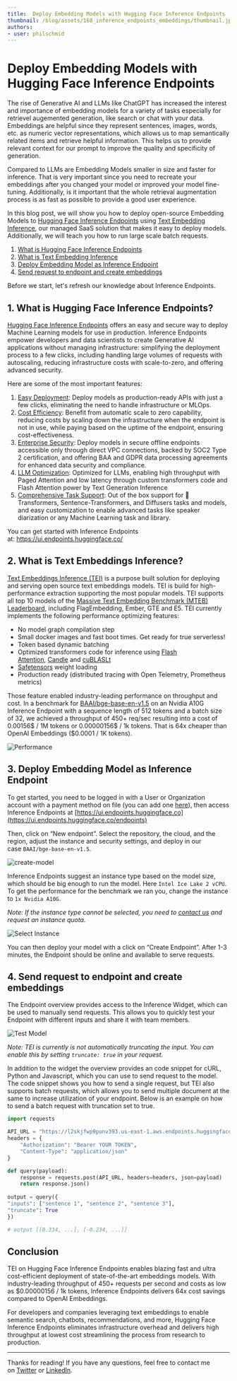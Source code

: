 ```yaml
---
title:  Deploy Embedding Models with Hugging Face Inference Endpoints
thumbnail: /blog/assets/168_inference_endpoints_embeddings/thumbnail.jpg
authors:
- user: philschmid
---
```


# Deploy Embedding Models with Hugging Face Inference Endpoints

The rise of Generative AI and LLMs like ChatGPT has increased the interest and importance of embedding models for a variety of tasks especially for retrievel augemented generation, like search or chat with your data. Embeddings are helpful since they represent sentences, images, words, etc. as numeric vector representations, which allows us to map semantically related items and retrieve helpful information. This helps us to provide relevant context for our prompt to improve the quality and specificity of generation. 

Compared to LLMs are Embedding Models smaller in size and faster for inference. That is very important since you need to recreate your embeddings after you changed your model or improved your model fine-tuning. Additionally, is it important that the whole retrieval augmentation process is as fast as possible to provide a good user experience. 

In this blog post, we will show you how to deploy open-source Embedding Models to [Hugging Face Inference Endpoints](https://ui.endpoints.huggingface.co/) using [Text Embedding Inference](https://github.com/huggingface/text-embeddings-inference), our managed SaaS solution that makes it easy to deploy models. Additionally, we will teach you how to run large scale batch requests. 

1. [What is Hugging Face Inference Endpoints](#1-what-is-hugging-face-inference-endpoints)
2. [What is Text Embedding Inference](#2-what-is-text-embeddings-inference)
3. [Deploy Embedding Model as Inference Endpoint](#3-deploy-embedding-model-as-inference-endpoint)
4. [Send request to endpoint and create embeddings](#4-send-request-to-endpoint-and-create-embeddings)

Before we start, let's refresh our knowledge about Inference Endpoints.

## 1. What is Hugging Face Inference Endpoints?

[Hugging Face Inference Endpoints](https://ui.endpoints.huggingface.co/) offers an easy and secure way to deploy Machine Learning models for use in production. Inference Endpoints empower developers and data scientists to create Generative AI applications without managing infrastructure: simplifying the deployment process to a few clicks, including handling large volumes of requests with autoscaling, reducing infrastructure costs with scale-to-zero, and offering advanced security.

Here are some of the most important features:

1. [Easy Deployment](https://huggingface.co/docs/inference-endpoints/index): Deploy models as production-ready APIs with just a few clicks, eliminating the need to handle infrastructure or MLOps.
2. [Cost Efficiency](https://huggingface.co/docs/inference-endpoints/autoscaling): Benefit from automatic scale to zero capability, reducing costs by scaling down the infrastructure when the endpoint is not in use, while paying based on the uptime of the endpoint, ensuring cost-effectiveness.
3. [Enterprise Security](https://huggingface.co/docs/inference-endpoints/security): Deploy models in secure offline endpoints accessible only through direct VPC connections, backed by SOC2 Type 2 certification, and offering BAA and GDPR data processing agreements for enhanced data security and compliance.
4. [LLM Optimization](https://huggingface.co/text-generation-inference): Optimized for LLMs, enabling high throughput with Paged Attention and low latency through custom transformers code and Flash Attention power by Text Generation Inference
5. [Comprehensive Task Support](https://huggingface.co/docs/inference-endpoints/supported_tasks): Out of the box support for 🤗 Transformers, Sentence-Transformers, and Diffusers tasks and models, and easy customization to enable advanced tasks like speaker diarization or any Machine Learning task and library.

You can get started with Inference Endpoints at: https://ui.endpoints.huggingface.co/

## 2. What is Text Embeddings Inference?

[Text Embeddings Inference (TEI)](https://github.com/huggingface/text-embeddings-inference#text-embeddings-inference) is a purpose built solution for deploying and serving open source text embeddings models. TEI is build for high-performance extraction supporting the most popular models. TEI supports all top 10 models of the [Massive Text Embedding Benchmark (MTEB) Leaderboard](https://huggingface.co/spaces/mteb/leaderboard), including FlagEmbedding, Ember, GTE and E5. TEI currently implements the following performance optimizing features: 

- No model graph compilation step
- Small docker images and fast boot times. Get ready for true serverless!
- Token based dynamic batching
- Optimized transformers code for inference using [Flash Attention](https://github.com/HazyResearch/flash-attention), [Candle](https://github.com/huggingface/candle) and [cuBLASLt](https://docs.nvidia.com/cuda/cublas/#using-the-cublaslt-api)
- [Safetensors](https://github.com/huggingface/safetensors) weight loading
- Production ready (distributed tracing with Open Telemetry, Prometheus metrics)

Those feature enabled industry-leading performance on throughput and cost. In a benchmark for [BAAI/bge-base-en-v1.5](https://huggingface.co/BAAI/bge-base-en-v1.5) on an Nvidia A10G Inference Endpoint with a sequence length of 512 tokens and a batch size of 32, we achieved a throughput of 450+ req/sec resulting into a cost of 0.00156$ / 1M tokens or 0.00000156$ / 1k tokens. That is 64x cheaper than OpenAI Embeddings ($0.0001 / 1K tokens). 


![Performance](https://huggingface.co/datasets/huggingface/documentation-images/resolve/main/blog/168_inference_endpoints_embeddings/performance.png)

## 3. Deploy Embedding Model as Inference Endpoint

To get started, you need to be logged in with a User or Organization account with a payment method on file (you can add one [here](https://huggingface.co/settings/billing)), then access Inference Endpoints at [https://ui.endpoints.huggingface.co](https://ui.endpoints.huggingface.co/endpoints)

Then, click on “New endpoint”. Select the repository, the cloud, and the region, adjust the instance and security settings, and deploy in our case `BAAI/bge-base-en-v1.5`.

![create-model](https://huggingface.co/datasets/huggingface/documentation-images/resolve/main/blog/168_inference_endpoints_embeddings/create-model.png)

Inference Endpoints suggest an instance type based on the model size, which should be big enough to run the model. Here `Intel Ice Lake 2 vCPU`. To get the performance for the benchmark we ran you, change the instance to `1x Nvidia A10G`.

*Note: If the instance type cannot be selected, you need to [contact us](mailto:api-enterprise@huggingface.co?subject=Quota%20increase%20HF%20Endpoints&body=Hello,%0D%0A%0D%0AI%20would%20like%20to%20request%20access/quota%20increase%20for%20%7BINSTANCE%20TYPE%7D%20for%20the%20following%20account%20%7BHF%20ACCOUNT%7D.) and request an instance quota.*

![Select Instance](https://huggingface.co/datasets/huggingface/documentation-images/resolve/main/blog/168_inference_endpoints_embeddings/select-instance.png)

You can then deploy your model with a click on “Create Endpoint”. After 1-3 minutes, the Endpoint should be online and available to serve requests.

## 4. Send request to endpoint and create embeddings

The Endpoint overview provides access to the Inference Widget, which can be used to manually send requests. This allows you to quickly test your Endpoint with different inputs and share it with team members. 

![Test Model](https://huggingface.co/datasets/huggingface/documentation-images/resolve/main/blog/168_inference_endpoints_embeddings/test-model.png)

*Note: TEI is currently is not automatically truncating the input. You can enable this by setting `truncate: true` in your request.* 

In addition to the widget the overview provides an code snippet for cURL, Python and Javascript, which you can use to send request to the model. The code snippet shows you how to send a single request, but TEI also supports batch requests, which allows you to send multiple document at the same to increase utilization of your endpoint. Below is an example on how to send a batch request with truncation set to true. 

```python
import requests

API_URL = "https://l2skjfwp9punv393.us-east-1.aws.endpoints.huggingface.cloud"
headers = {
	"Authorization": "Bearer YOUR TOKEN",
	"Content-Type": "application/json"
}

def query(payload):
	response = requests.post(API_URL, headers=headers, json=payload)
	return response.json()
	
output = query({
"inputs": ["sentence 1", "sentence 2", "sentence 3"],
"truncate": True
})

# output [[0.334, ...], [-0.234, ...]]
```

## Conclusion

TEI on Hugging Face Inference Endpoints enables blazing fast and ultra cost-efficient deployment of state-of-the-art embeddings models. With industry-leading throughput of 450+ requests per second and costs as low as $0.00000156 / 1k tokens, Inference Endpoints delivers 64x cost savings compared to OpenAI Embeddings.

For developers and companies leveraging text embeddings to enable semantic search, chatbots, recommendations, and more, Hugging Face Inference Endpoints eliminates infrastructure overhead and delivers high throughput at lowest cost streamlining the process from research to production.

---

Thanks for reading! If you have any questions, feel free to contact me on [Twitter](https://twitter.com/_philschmid) or [LinkedIn](https://www.linkedin.com/in/philipp-schmid-a6a2bb196/).